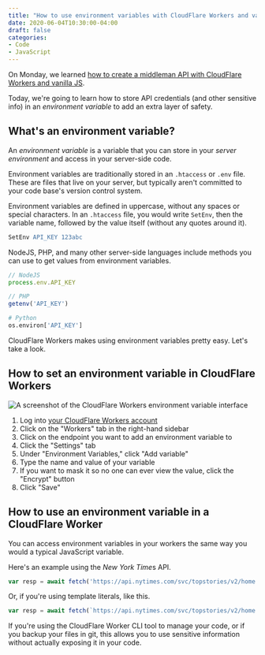 ```yaml
---
title: "How to use environment variables with CloudFlare Workers and vanilla JS"
date: 2020-06-04T10:30:00-04:00
draft: false
categories:
- Code
- JavaScript
---
```


On Monday, we learned [how to create a middleman API with CloudFlare Workers and vanilla JS](/how-to-create-a-middleman-api-with-cloudflare-workers-and-vanilla-js/).

Today, we're going to learn how to store API credentials (and other sensitive info) in an *environment variable* to add an extra layer of safety.

## What's an environment variable?

An *environment variable* is a variable that you can store in your *server environment* and access in your server-side code.

Environment variables are traditionally stored in an `.htaccess` or `.env` file. These are files that live on your server, but typically aren't committed to your code base's version control system.

Environment variables are defined in uppercase, without any spaces or special characters. In an `.htaccess` file, you would write `SetEnv`, then the variable name, followed by the value itself (without any quotes around it).

```apache
SetEnv API_KEY 123abc
```

NodeJS, PHP, and many other server-side languages include methods you can use to get values from environment variables.

```js
// NodeJS
process.env.API_KEY
```

```php
// PHP
getenv('API_KEY')
```

```python
# Python
os.environ['API_KEY']
```

CloudFlare Workers makes using environment variables pretty easy. Let's take a look.

## How to set an environment variable in CloudFlare Workers

<img alt="A screenshot of the CloudFlare Workers environment variable interface" src="/img/articles/cloudflare-workers-envar.jpg">

1. Log into [your CloudFlare Workers account](https://workers.cloudflare.com/)
2. Click on the "Workers" tab in the right-hand sidebar
3. Click on the endpoint you want to add an environment variable to
4. Click the "Settings" tab
5. Under "Environment Variables," click "Add variable"
6. Type the name and value of your variable
7. If you want to mask it so no one can ever view the value, click the "Encrypt" button
8. Click "Save"

## How to use an environment variable in a CloudFlare Worker

You can access environment variables in your workers the same way you would a typical JavaScript variable.

Here's an example using the *New York Time*s API.

```js
var resp = await fetch('https://api.nytimes.com/svc/topstories/v2/home.json?api-key' + API_KEY);
```

Or, if you're using template literals, like this.

```js
var resp = await fetch(`https://api.nytimes.com/svc/topstories/v2/home.json?api-key=${API_KEY}`);
```

If you're using the CloudFlare Worker CLI tool to manage your code, or if you backup your files in git, this allows you to use sensitive information without actually exposing it in your code.